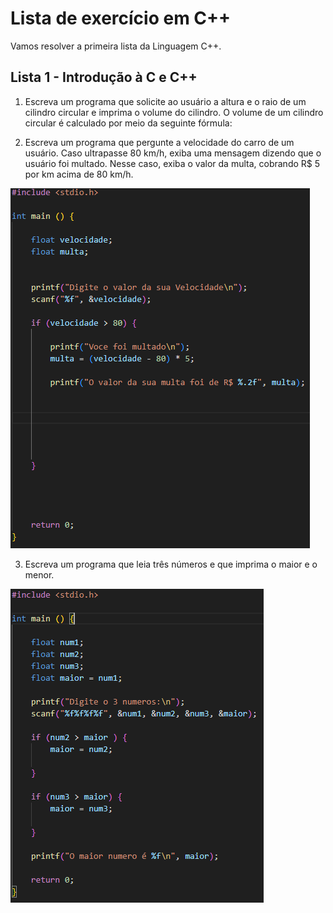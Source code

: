 # Lista de exercício em C++

Vamos resolver a primeira lista da Linguagem C++.

## Lista 1 - Introdução à C e C++

1) Escreva um programa que solicite ao usuário a altura e o raio de um cilindro circular e
imprima o volume do cilindro. O volume de um cilindro circular é calculado por meio da
seguinte fórmula:














2) Escreva um programa que pergunte a velocidade do carro de um usuário. Caso ultrapasse
80 km/h, exiba uma mensagem dizendo que o usuário foi multado. Nesse caso, exiba o
valor da multa, cobrando R$ 5 por km acima de 80 km/h.

![alt text](image.png)


3) Escreva um programa que leia três números e que imprima o maior e o menor.

![alt text](image-2.png)